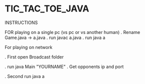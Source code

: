 # TIC_TAC_TOE_JAVA
INSTRUCTIONS



FOR playing on a single pc (vs pc or vs another human)
.	Rename Game.java -> a.java
.	run javac a.java
.	run java a




For playing on network

.	First open Broadcast folder

.		run java Main "YOURNAME"
.		Get opponents ip and port 

.	Second run java a
